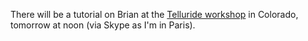 <html><body><p>There will be a tutorial on Brian at the <a href="https://neuromorphs.net/nm/wiki/2010">Telluride workshop</a> in Colorado, tomorrow at noon (via Skype as I'm in Paris).</p></body></html>